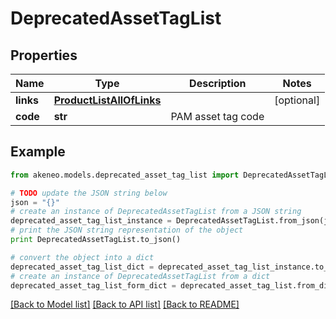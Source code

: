 # DeprecatedAssetTagList


## Properties
Name | Type | Description | Notes
------------ | ------------- | ------------- | -------------
**links** | [**ProductListAllOfLinks**](ProductListAllOfLinks.md) |  | [optional] 
**code** | **str** | PAM asset tag code | 

## Example

```python
from akeneo.models.deprecated_asset_tag_list import DeprecatedAssetTagList

# TODO update the JSON string below
json = "{}"
# create an instance of DeprecatedAssetTagList from a JSON string
deprecated_asset_tag_list_instance = DeprecatedAssetTagList.from_json(json)
# print the JSON string representation of the object
print DeprecatedAssetTagList.to_json()

# convert the object into a dict
deprecated_asset_tag_list_dict = deprecated_asset_tag_list_instance.to_dict()
# create an instance of DeprecatedAssetTagList from a dict
deprecated_asset_tag_list_form_dict = deprecated_asset_tag_list.from_dict(deprecated_asset_tag_list_dict)
```
[[Back to Model list]](../README.md#documentation-for-models) [[Back to API list]](../README.md#documentation-for-api-endpoints) [[Back to README]](../README.md)


